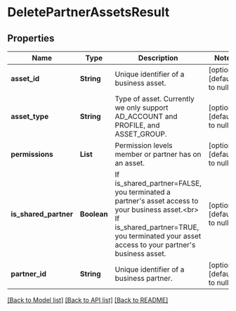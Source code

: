 # DeletePartnerAssetsResult
## Properties

| Name | Type | Description | Notes |
|------------ | ------------- | ------------- | -------------|
| **asset\_id** | **String** | Unique identifier of a business asset. | [optional] [default to null] |
| **asset\_type** | **String** | Type of asset. Currently we only support AD_ACCOUNT and PROFILE, and ASSET_GROUP. | [optional] [default to null] |
| **permissions** | **List** | Permission levels member or partner has on an asset. | [optional] [default to null] |
| **is\_shared\_partner** | **Boolean** | If is_shared_partner&#x3D;FALSE, you terminated a partner&#39;s asset access to your business asset.&lt;br&gt; If is_shared_partner&#x3D;TRUE, you terminated your asset access to your partner&#39;s business asset. | [optional] [default to null] |
| **partner\_id** | **String** | Unique identifier of a business partner. | [optional] [default to null] |

[[Back to Model list]](../README.md#documentation-for-models) [[Back to API list]](../README.md#documentation-for-api-endpoints) [[Back to README]](../README.md)

